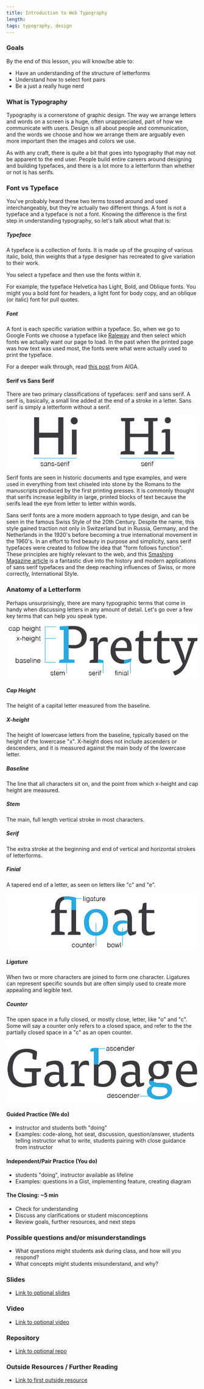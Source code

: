 ```yaml
---
title: Introduction to Web Typography
length:
tags: typography, design
---
```


### Goals

By the end of this lesson, you will know/be able to:

* Have an understanding of the structure of letterforms
* Understand how to select font pairs
* Be a just a really huge nerd

### What is Typography

Typography is a cornerstone of graphic design. The way we arrange letters and words on a screen is a huge, often unappreciated, part of how we communicate with users. Design is all about people and communication, and the words we choose and how we arrange them are arguably even more important then the images and colors we use.

As with any craft, there is quite a bit that goes into typography that may not be apparent to the end user. People build entire careers around designing and building typefaces, and there is a lot more to a letterform than whether or not is has serifs.

### Font vs Typeface

You've probably heard these two terms tossed around and used interchangeably, but they're actually two different things. A font is not a typeface and a typeface is not a font. Knowing the difference is the first step in understanding typography, so let's talk about what that is:

##### Typeface

A typeface is a collection of fonts. It is made up of the grouping of various italic, bold, thin weights that a type designer has recreated to give variation to their work.

You select a typeface and then use the fonts within it.

For example, the typeface Helvetica has Light, Bold, and Oblique fonts. You might you a bold font for headers, a light font for body copy, and an oblique (or italic) font for pull quotes.

##### Font

A font is each specific variation within a typeface. So, when we go to Google Fonts we choose a typeface like [Raleway](https://fonts.google.com/specimen/Raleway) and then select which fonts we actually want our page to load. In the past when the printed page was how text was used most, the fonts were what were actually used to print the typeface.

For a deeper walk through, read [this post](http://www.aiga.org/theyre-not-fonts/) from AIGA.

#### Serif vs Sans Serif

There are two primary classifications of typefaces: serif and sans serif. A serif is, basically, a small line added at the end of a stroke in a letter. Sans serif is simply a letterform without a serif.

![type terms 3](images/type03.png)

Serif fonts are seen in historic documents and type examples, and were used in everything from text chiseled into stone by the Romans to the manuscripts produced by the first printing presses. It is commonly thought that serifs increase legibility in large, printed blocks of text because the serifs lead the eye from letter to letter within words.

Sans serif fonts are a more modern approach to type design, and can be seen in the famous Swiss Style of the 20th Century. Despite the name, this style gained traction not only in Switzerland but in Russia, Germany, and the Netherlands in the 1920's before becoming a true international movement in the 1960's. In an effort to find beauty in purpose and simplicity, sans serif typefaces were created to follow the idea that "form follows function". These principles are highly relevant to the web, and this [Smashing Magazine article](https://www.smashingmagazine.com/2009/07/lessons-from-swiss-style-graphic-design/) is a fantastic dive into the history and modern applications of sans serif typefaces and the deep reaching influences of Swiss, or more correctly, International Style.

### Anatomy of a Letterform

Perhaps unsurprisingly, there are many typographic terms that come in handy when discussing letters in any amount of detail. Let's go over a few key terms that can help you speak type.

![type terms 1](images/type01.png)

##### Cap Height
The height of a capital letter measured from the baseline.

##### X-height
The height of lowercase letters from the baseline, typically based on the height of the lowercase "x". X-height does not include ascenders or descenders, and it is measured against the main body of the lowercase letter.

##### Baseline

The line that all characters sit on, and the point from which x-height and cap height are measured.

##### Stem

The main, full length vertical stroke in most characters.

##### Serif

The extra stroke at the beginning and end of vertical and horizontal strokes of letterforms.

##### Finial

A tapered end of a letter, as seen on letters like "c" and "e".


![type terms 2](images/type02.png)

##### Ligature

When two or more characters are joined to form one character. Ligatures can represent specific sounds but are often simply used to create more appealing and legible text.

##### Counter

The open space in a fully closed, or mostly close, letter, like "o" and "c". Some will say a counter only refers to a closed space, and refer to the the partially closed space in a "c" as an open counter.



![type terms 4](images/type04.png)


#### Guided Practice (We do)

* instructor and students both "doing"
* Examples: code-along, hot seat, discussion, question/answer, students telling instructor what to write, students pairing with close guidance from instructor

#### Independent/Pair Practice (You do)

* students "doing", instructor available as lifeline
* Examples: questions in a Gist, implementing feature, creating diagram

#### The Closing: ~5 min

* Check for understanding
* Discuss any clarifications or student misconceptions
* Review goals, further resources, and next steps

### Possible questions and/or misunderstandings

* What questions might students ask during class, and how will you respond?
* What concepts might students misunderstand, and why?

### Slides

* [Link to optional slides]()

### Video

* [Link to optional video]()

### Repository

* [Link to optional repo]()

### Outside Resources / Further Reading

* [Link to first outside resource]()
